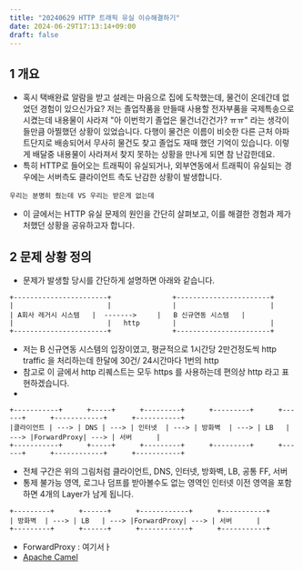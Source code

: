 ```yaml
---
title: "20240629 HTTP 트래픽 유실 이슈해결하기"
date: 2024-06-29T17:13:14+09:00
draft: false
---
```



## 1 개요
- 혹시 택배완료 알람을 받고 설레는 마음으로 집에 도착했는데, 물건이 온데간데 없었던 경험이 있으신가요? 저는 졸업작품을 만들때 사용할 전자부품을 국제특송으로 시켰는데 내용물이 사라져 "아 이번학기 졸업은 물건너간건가? ㅠㅠ" 라는 생각이 들만큼 아찔했던 상황이 있었습니다. 다행이 물건은 이름이 비슷한 다른 근처 아파트단지로 배송되어서 무사히 물건도 찾고 졸업도 재때 했던 기억이 있습니다. 이렇게 배달중 내용물이 사라져서 찾지 못하는 상황을 만나게 되면 참 난감한데요. 
- 특히 HTTP로 들어오는 트래픽이 유실되거나, 외부연동에서 트래픽이 유실되는 경우에는 서버측도 클라이언트 측도 난감한 상황이 발생합니다. 
```
우리는 분명히 줬는데 VS 우리는 받은게 없는데
```
- 이 글에서는 HTTP 유실 문제의 원인을 간단히 살펴보고, 이를 해결한 경험과 제가 처했던 상황을 공유하고자 합니다. 


## 2 문제 상황 정의
- 문제가 발생할 당시를 간단하게 설명하면 아래와 같습니다.
```text
+-----------------------+               +-----------------------+
|                       |               |                       |
| A회사 레거시 시스템   |  ------->     |   B 신규연동 시스템   |
|                       |   http        |                       |
+-----------------------+               +-----------------------+
```
- 저는 B 신규연동 시스템의 입장이였고, 평균적으로 1시간당 2만건정도씩 http traffic 을 처리하는데 한달에 30건/ 24시간마다 1번의 http 
- 참고로 이 글에서 http 리퀘스트는 모두 https 를 사용하는데 편의상 http 라고 표현하겠습니다.
- 

```text
+-----------+      +-----+      +---------+      +---------+      +------+      +------------+      +-----------+
|클라이언트 | ---> | DNS | ---> | 인터넷  | ---> | 방화벽  | ---> | LB   | ---> |ForwardProxy| ---> | 서버      |
+-----------+      +-----+      +---------+      +---------+      +------+      +------------+      +-----------+
```
- 전체 구간은 위의 그림처럼 클라이언트, DNS, 인터넷, 방화벽, LB, 공통 FF, 서버
- 통제 불가능 영역, 로그나 덤프를 받아볼수도 없는 영역인 인터넷 이전 영역을 포함하면 4개의 Layer가 남게 됩니다.



```text
+---------+      +------+      +------------+      +-----------+
| 방화벽  | ---> | LB   | ---> |ForwardProxy| ---> | 서버      |
+---------+      +------+      +------------+      +-----------+
```
- ForwardProxy : 여기서ㅏ
- [Apache Camel](https://camel.apache.org)
